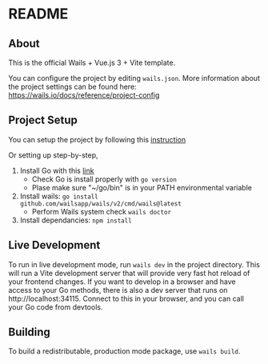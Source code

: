 # README

## About

This is the official Wails + Vue.js 3 + Vite template.

You can configure the project by editing `wails.json`. More information about the project settings can be found
here: https://wails.io/docs/reference/project-config

## Project Setup

You can setup the project by following this [instruction](https://wails.io/docs/gettingstarted/installation)

Or setting up step-by-step,

1. Install Go with this [link](https://go.dev/doc/install)
   - Check Go is install properly with `go version`
   - Plase make sure "~/go/bin" is in your PATH environmental variable
2. Install wails: `go install github.com/wailsapp/wails/v2/cmd/wails@latest`
   - Perform Wails system check `wails doctor`
4. Install dependancies: `npm install`

## Live Development

To run in live development mode, run `wails dev` in the project directory. This will run a Vite development
server that will provide very fast hot reload of your frontend changes. If you want to develop in a browser
and have access to your Go methods, there is also a dev server that runs on http://localhost:34115. Connect
to this in your browser, and you can call your Go code from devtools.

## Building

To build a redistributable, production mode package, use `wails build`.
